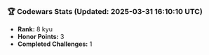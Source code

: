 ### 🏆 Codewars Stats (Updated: 2025-03-31 16:10:10 UTC)

- **Rank:** 8 kyu
- **Honor Points:** 3
- **Completed Challenges:** 1

